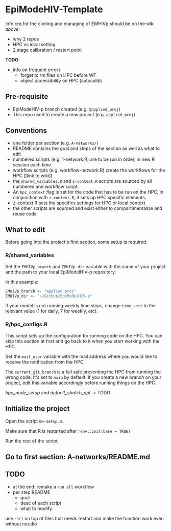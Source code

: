 # EpiModeHIV-Template

Info req for the cloning and managing of EMHIVp should be on the wiki *above*:
- why 2 repos
- HPC vs local setting
- 2 stage calibration / restart point

**TODO**

- info on frequent errors
    - forget to rm files on HPC before WF
    - object accessibility on HPC (autocalib)

## Pre-requisite

- EpiModeHIV-p branch created (e.g. `@applied_proj`)
- This repo used to create a new project (e.g. `applied_proj`)

## Conventions

- one folder per section (e.g. `A-networks/`)
- README contains the goal and steps of the section as well as what to edit
- numbered scripts (e.g. 1-network.R) are to be run in order, in new R session
  each time
- workflow scripts (e.g. workflow-network.R) create the workflows for the HPC
  [[link to wiki]]
- the `shared_variables.R` and `z-context.R` scripts are sourced by all numbered
and workflow script.
- An `hpc_context` flag is set for the code that has to be run on the HPC. In
conjunction with `z-context.R`, it sets up HPC specific elements.
- z-context.R sets the specifics settings for HPC or local context
- the other scripts are sourced and exist either to compartimentalize and reuse
  code

## What to edit

Before going into the project's first section, some setup is required.

### R/shared_variables

Set the `EMHIVp_branch` and `EMHIVp_dir` variable with the name of your project
and the path to your local EpiModelHIV-p repository.

In this example:

```r
EMHIVp_branch <- "applied_proj"
EMHIVp_dir <- "~/GitHub/EpiModelHIV-p"
```

If your model is not running weekly time steps, change `time_unit` to the
relevant value (1 for daily, 7 for weekly, etc).

### R/hpc_configs.R

This script sets up the configuration for running code on the HPC. You can skip
this section at first and go back to it when you start working with the HPC.

Set the `mail_user` variable with the mail address where you would like to
receive the notification from the HPC.

The `current_git_branch` is a fail safe preventing the HPC from running the
wrong code. It's set to `main` by default. If you create a new branch on your
project, edit this variable accordingly before running things on the HPC.

*hpc_node_setup* and *default_sbatch_opt* -> TODO

## Initialize the project

Open the script `00-setup.R`.

Make sure that R is restarted after `renv::init(bare = TRUE)`

Run the rest of the script.

## Go to first section: A-networks/README.md

## TODO

- at the end: remake a `run all` workflow
- per step README
  - goal
  - desc of each script
  - what to modify

use `rs()` on top of files that needs restart and make the function  work even
without rstudio


